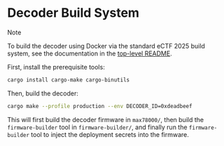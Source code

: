 # Decoder Build System

> [!NOTE]  
> To build the decoder using Docker via the standard eCTF 2025 build system, see the documentation in the [top-level README](../README.md).

First, install the prerequisite tools:
```sh
cargo install cargo-make cargo-binutils
```

Then, build the decoder:
```sh
cargo make --profile production --env DECODER_ID=0xdeadbeef
```

This will first build the decoder firmware in `max78000/`, then build the `firmware-builder` tool in `firmware-builder/`, and finally run the `firmware-builder` tool to inject the deployment secrets into the firmware.